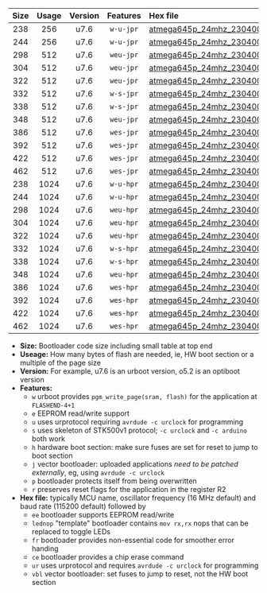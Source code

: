 |Size|Usage|Version|Features|Hex file|
|:-:|:-:|:-:|:-:|:--|
|238|256|u7.6|`w-u-jpr`|[atmega645p_24mhz_230400bps_ur_vbl.hex](https://raw.githubusercontent.com/stefanrueger/urboot/main/atmega645p_24mhz_230400bps_ur_vbl.hex)|
|244|256|u7.6|`w-u-jpr`|[atmega645p_24mhz_230400bps_lednop_ur_vbl.hex](https://raw.githubusercontent.com/stefanrueger/urboot/main/atmega645p_24mhz_230400bps_lednop_ur_vbl.hex)|
|298|512|u7.6|`weu-jpr`|[atmega645p_24mhz_230400bps_ee_ur_vbl.hex](https://raw.githubusercontent.com/stefanrueger/urboot/main/atmega645p_24mhz_230400bps_ee_ur_vbl.hex)|
|304|512|u7.6|`weu-jpr`|[atmega645p_24mhz_230400bps_ee_lednop_ur_vbl.hex](https://raw.githubusercontent.com/stefanrueger/urboot/main/atmega645p_24mhz_230400bps_ee_lednop_ur_vbl.hex)|
|322|512|u7.6|`weu-jpr`|[atmega645p_24mhz_230400bps_ee_lednop_fr_ur_vbl.hex](https://raw.githubusercontent.com/stefanrueger/urboot/main/atmega645p_24mhz_230400bps_ee_lednop_fr_ur_vbl.hex)|
|332|512|u7.6|`w-s-jpr`|[atmega645p_24mhz_230400bps_vbl.hex](https://raw.githubusercontent.com/stefanrueger/urboot/main/atmega645p_24mhz_230400bps_vbl.hex)|
|338|512|u7.6|`w-s-jpr`|[atmega645p_24mhz_230400bps_lednop_vbl.hex](https://raw.githubusercontent.com/stefanrueger/urboot/main/atmega645p_24mhz_230400bps_lednop_vbl.hex)|
|348|512|u7.6|`weu-jpr`|[atmega645p_24mhz_230400bps_ee_lednop_fr_ce_ur_vbl.hex](https://raw.githubusercontent.com/stefanrueger/urboot/main/atmega645p_24mhz_230400bps_ee_lednop_fr_ce_ur_vbl.hex)|
|386|512|u7.6|`wes-jpr`|[atmega645p_24mhz_230400bps_ee_vbl.hex](https://raw.githubusercontent.com/stefanrueger/urboot/main/atmega645p_24mhz_230400bps_ee_vbl.hex)|
|392|512|u7.6|`wes-jpr`|[atmega645p_24mhz_230400bps_ee_lednop_vbl.hex](https://raw.githubusercontent.com/stefanrueger/urboot/main/atmega645p_24mhz_230400bps_ee_lednop_vbl.hex)|
|422|512|u7.6|`wes-jpr`|[atmega645p_24mhz_230400bps_ee_lednop_fr_vbl.hex](https://raw.githubusercontent.com/stefanrueger/urboot/main/atmega645p_24mhz_230400bps_ee_lednop_fr_vbl.hex)|
|462|512|u7.6|`wes-jpr`|[atmega645p_24mhz_230400bps_ee_lednop_fr_ce_vbl.hex](https://raw.githubusercontent.com/stefanrueger/urboot/main/atmega645p_24mhz_230400bps_ee_lednop_fr_ce_vbl.hex)|
|238|1024|u7.6|`w-u-hpr`|[atmega645p_24mhz_230400bps_ur.hex](https://raw.githubusercontent.com/stefanrueger/urboot/main/atmega645p_24mhz_230400bps_ur.hex)|
|244|1024|u7.6|`w-u-hpr`|[atmega645p_24mhz_230400bps_lednop_ur.hex](https://raw.githubusercontent.com/stefanrueger/urboot/main/atmega645p_24mhz_230400bps_lednop_ur.hex)|
|298|1024|u7.6|`weu-hpr`|[atmega645p_24mhz_230400bps_ee_ur.hex](https://raw.githubusercontent.com/stefanrueger/urboot/main/atmega645p_24mhz_230400bps_ee_ur.hex)|
|304|1024|u7.6|`weu-hpr`|[atmega645p_24mhz_230400bps_ee_lednop_ur.hex](https://raw.githubusercontent.com/stefanrueger/urboot/main/atmega645p_24mhz_230400bps_ee_lednop_ur.hex)|
|322|1024|u7.6|`weu-hpr`|[atmega645p_24mhz_230400bps_ee_lednop_fr_ur.hex](https://raw.githubusercontent.com/stefanrueger/urboot/main/atmega645p_24mhz_230400bps_ee_lednop_fr_ur.hex)|
|332|1024|u7.6|`w-s-hpr`|[atmega645p_24mhz_230400bps.hex](https://raw.githubusercontent.com/stefanrueger/urboot/main/atmega645p_24mhz_230400bps.hex)|
|338|1024|u7.6|`w-s-hpr`|[atmega645p_24mhz_230400bps_lednop.hex](https://raw.githubusercontent.com/stefanrueger/urboot/main/atmega645p_24mhz_230400bps_lednop.hex)|
|348|1024|u7.6|`weu-hpr`|[atmega645p_24mhz_230400bps_ee_lednop_fr_ce_ur.hex](https://raw.githubusercontent.com/stefanrueger/urboot/main/atmega645p_24mhz_230400bps_ee_lednop_fr_ce_ur.hex)|
|386|1024|u7.6|`wes-hpr`|[atmega645p_24mhz_230400bps_ee.hex](https://raw.githubusercontent.com/stefanrueger/urboot/main/atmega645p_24mhz_230400bps_ee.hex)|
|392|1024|u7.6|`wes-hpr`|[atmega645p_24mhz_230400bps_ee_lednop.hex](https://raw.githubusercontent.com/stefanrueger/urboot/main/atmega645p_24mhz_230400bps_ee_lednop.hex)|
|422|1024|u7.6|`wes-hpr`|[atmega645p_24mhz_230400bps_ee_lednop_fr.hex](https://raw.githubusercontent.com/stefanrueger/urboot/main/atmega645p_24mhz_230400bps_ee_lednop_fr.hex)|
|462|1024|u7.6|`wes-hpr`|[atmega645p_24mhz_230400bps_ee_lednop_fr_ce.hex](https://raw.githubusercontent.com/stefanrueger/urboot/main/atmega645p_24mhz_230400bps_ee_lednop_fr_ce.hex)|

- **Size:** Bootloader code size including small table at top end
- **Useage:** How many bytes of flash are needed, ie, HW boot section or a multiple of the page size
- **Version:** For example, u7.6 is an urboot version, o5.2 is an optiboot version
- **Features:**
  + `w` urboot provides `pgm_write_page(sram, flash)` for the application at `FLASHEND-4+1`
  + `e` EEPROM read/write support
  + `u` uses urprotocol requiring `avrdude -c urclock` for programming
  + `s` uses skeleton of STK500v1 protocol; `-c urclock` and `-c arduino` both work
  + `h` hardware boot section: make sure fuses are set for reset to jump to boot section
  + `j` vector bootloader: uploaded applications *need to be patched externally*, eg, using `avrdude -c urclock`
  + `p` bootloader protects itself from being overwritten
  + `r` preserves reset flags for the application in the register R2
- **Hex file:** typically MCU name, oscillator frequency (16 MHz default) and baud rate (115200 default) followed by
  + `ee` bootloader supports EEPROM read/write
  + `lednop` "template" bootloader contains `mov rx,rx` nops that can be replaced to toggle LEDs
  + `fr` bootloader provides non-essential code for smoother error handing
  + `ce` bootloader provides a chip erase command
  + `ur` uses urprotocol and requires `avrdude -c urclock` for programming
  + `vbl` vector bootloader: set fuses to jump to reset, not the HW boot section
